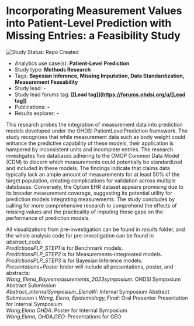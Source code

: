 Incorporating Measurement Values into Patient-Level Prediction with Missing Entries: a Feasibility Study
=============

<img src="https://img.shields.io/badge/Study%20Status-Repo%20Created-lightgray.svg" alt="Study Status: Repo Created">

- Analytics use case(s): **Patient-Level Prediction**
- Study type: **Methods Research**
- Tags: **Bayesian Inference, Missing Imputation, Data Standardization, Measurement Feasability**
- Study lead: **-**
- Study lead forums tag: **[[Lead tag]](https://forums.ohdsi.org/u/[Lead tag])**
- Publications: **-**
- Results explorer: **-**

This research probes the integration of measurement data into prediction models developed under the OHDSI PatientLevelPrediction framework. The study recognizes that while measurement data such as body weight could enhance the predictive capability of these models, their application is hampered by inconsistent units and incomplete entries. The research investigates five databases adhering to the OMOP Common Data Model (CDM) to discern which measurements could potentially be standardized and included in these models. The findings indicate that claims data typically lack an ample amount of measurements for at least 50% of the target population, creating complications for validation across multiple databases. Conversely, the Optum EHR dataset appears promising due to its broader measurement coverage, suggesting its potential utility for prediction models integrating measurements. The study concludes by calling for more comprehensive research to comprehend the effects of missing values and the practicality of imputing these gaps on the performance of prediction models.

All visualizations from pre-investigation can be found in *results* folder, and the whole analysis code for pre-investigation can be found in *abstract_code*. \
*PredictionsPLP_STEP1* is for Benchmark models. \
*PredictionsPLP_STEP2* is for Measurements-integreated models. \
*PredictionsPLP_STEP3* is for Bayesian Inference models. \
*Presentations+Poster* folder will include all presentations, poster, and abstracts: \
  *Wang_Elena_Bayesmeasurements_2023symposium*: OHDSI Symposium Abstract Submission \
  *Abstract_InternalSymposium_ElenaW*: Internal Symposium Abstract Submission \ 
  *Wang, Elena, Epidemiology_Final*: Oral Presenter Presentation for Internal Symposium \
  *Wang,Elena OHDA*: Poster for Internal Symposium \
  *Wang,Elena, OHDA,GEO*: Presentations for GEO
  

